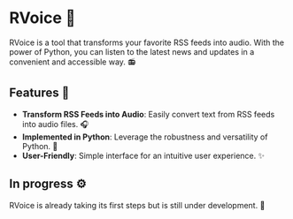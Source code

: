 # RVoice 🎤

RVoice is a tool that transforms your favorite RSS feeds into audio. With the power of Python, you can listen to the latest news and updates in a convenient and accessible way. 📻

## Features 🌟

- **Transform RSS Feeds into Audio**: Easily convert text from RSS feeds into audio files. 🎧
- **Implemented in Python**: Leverage the robustness and versatility of Python. 🐍
- **User-Friendly**: Simple interface for an intuitive user experience. ✨

## In progress ⚙️

RVoice is already taking its first steps but is still under development. 🚀
